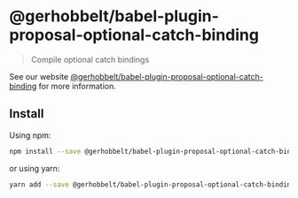 # @gerhobbelt/babel-plugin-proposal-optional-catch-binding

> Compile optional catch bindings

See our website [@gerhobbelt/babel-plugin-proposal-optional-catch-binding](https://new.babeljs.io/docs/en/next/babel-plugin-proposal-optional-catch-binding.html) for more information.

## Install

Using npm:

```sh
npm install --save @gerhobbelt/babel-plugin-proposal-optional-catch-binding
```

or using yarn:

```sh
yarn add --save @gerhobbelt/babel-plugin-proposal-optional-catch-binding
```
